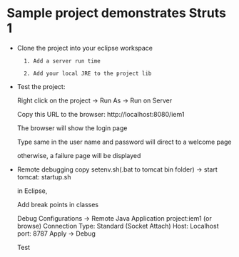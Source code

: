 # Sample project demonstrates Struts 1

- Clone the project into your eclipse workspace

		1. Add a server run time

		2. Add your local JRE to the project lib

- Test the project:
	
	Right click on the project -> Run As -> Run on Server 
	
	Copy this URL to the browser: http://localhost:8080/iem1
	
	The browser will show the login page
	
	Type same in the user name and password will direct to a welcome page
	
	otherwise, a failure page will be displayed
	
- Remote debugging
	copy setenv.sh(.bat to tomcat bin folder) -> start tomcat:  startup.sh
	
	in Eclipse, 
	
	Add break points in classes
	
	Debug Configurations -> Remote Java Application
	project:iem1  (or browse)
	Connection Type: Standard (Socket Attach)
	Host: Localhost
	port: 8787
	Apply -> Debug
	
	Test
	
	
	